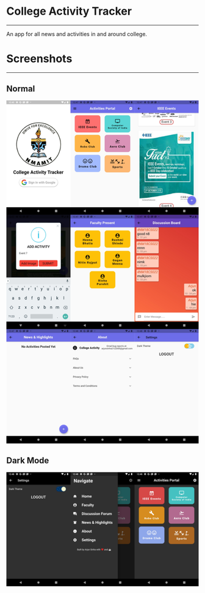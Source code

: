 # College Activity Tracker
--------------------------------

An app for all news and activities in and around college.

# Screenshots
-----------------------------------

## Normal

![Not Found](./screenshots/1.jpg)

## Dark Mode

![Not Found](./screenshots/2.jpg)
